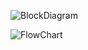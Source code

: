 ![BlockDiagram](https://user-images.githubusercontent.com/101882303/168257437-4aee1a44-935e-4b53-a503-43ef759cd5d9.PNG)

![FlowChart](https://user-images.githubusercontent.com/101882303/168257436-fb41fc23-e730-4d2c-828b-b8790da2334c.PNG)
